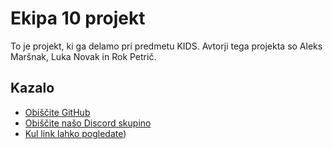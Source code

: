 # Ekipa 10 projekt

To je projekt, ki ga delamo pri predmetu KIDS. Avtorji tega projekta so Aleks Maršnak, Luka Novak in Rok Petrič.

## Kazalo
- [Obiščite GitHub](https://github.com)
- [Obiščite našo Discord skupino](https://discord.gg/gdv8NCvr)
- [Kul link lahko pogledate](https://www.youtube.com/watch?v=dQw4w9WgXcQ))
